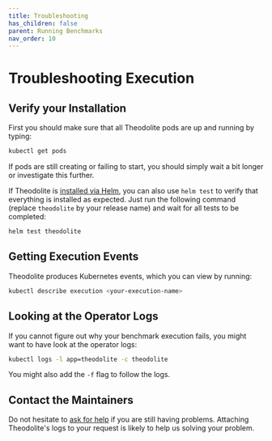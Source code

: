 ```yaml
---
title: Troubleshooting
has_children: false
parent: Running Benchmarks
nav_order: 10
---
```


# Troubleshooting Execution

## Verify your Installation

First you should make sure that all Theodolite pods are up and running by typing:

```sh
kubectl get pods
```

If pods are still creating or failing to start, you should simply wait a bit longer or investigate this further.

If Theodolite is [installed via Helm](installation.md), you can also use `helm test` to verify that everything is installed as expected. Just run the following command (replace `theodolite` by your release name) and wait for all tests to be completed:

```sh
helm test theodolite
```

## Getting Execution Events

Theodolite produces Kubernetes events, which you can view by running:

```sh
kubectl describe execution <your-execution-name>
```

## Looking at the Operator Logs

If you cannot figure out why your benchmark execution fails, you might want to have look at the operator logs:

```sh
kubectl logs -l app=theodolite -c theodolite
```

You might also add the `-f` flag to follow the logs.

## Contact the Maintainers

Do not hesitate to [ask for help](project-info#getting-help) if you are still having problems. Attaching Theodolite's logs to your request is likely to help us solving your problem.
